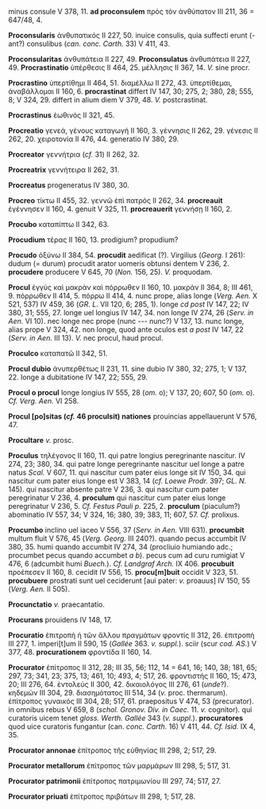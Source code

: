 minus consule V 378, 11. **ad proconsulem** πρὸς τὸν ἀνθύπατον III 211,
36 = 647/48, 4.

**Proconsularis** ἀνθυπατικός II 227, 50. inuice consulis, quia suffecti
erunt (-ant?) consulibus (*can. conc. Carth.* 33) V 411, 43.

**Proconsularitas** ἀνθυπάτεια II 227, 49. **Proconsulatus** ἀνθυπάτεια
II 227, 49. **Procrastinatio** ὑπέρθεσις II 464, 25. μέλλησις II 367,
14. *V.* sine procr.

**Procrastino** ὑπερτίθημι II 464, 51. διαμέλλω II 272, 43. ὑπερτίθεμαι,
ἀναβάλλομαι II 160, 6. **procrastinat** differt IV 147, 30; 275, 2; 380,
28; 555, 8; V 324, 29. differt in alium diem V 379, 48. *V.*
postcrastinat.

**Procrastinus** ἑωθινός II 321, 45.

**Procreatio** γενεά, γένους καταγωγή II 160, 3. γέννησις II 262, 29.
γένεσις II 262, 20. χειροτονία II 476, 44. generatio IV 380, 29.

**Procreator** γεννήτρια (*cf.* 31) II 262, 32.

**Procreatrix** γεννήτειρα II 262, 31.

**Procreatus** progeneratus IV 380, 30.

**Procreo** τίκτω II 455, 32. γεννῶ ἐπὶ πατρός II 262, 34.
**procreauit** ἐγέννησεν II 160, 4. genuit V 325, 11. **procreauerit**
γεννήσῃ II 160, 2.

**Procubo** καταπίπτω II 342, 63.

**Procudium** τέρας II 160, 13. prodigium? propudium?

**Procudo** ὀξύνω II 384, 54. **procudit** aedificat (?). Virgilius
(*Georg.* I 261): dudum (= durum) procudit arator uomeris obtunsi dentem
V 236, 2. **procudere** producere V 645, 70 (*Non.* 156, 25). *V.*
proquodam.

**Procul** ἐγγὺς καὶ μακρὰν καὶ πόρρωθεν II 160, 10. μακράν II 364, 8;
III 461, 9. πόρρωθεν II 414, 5. πόρρω II 414, 4. nunc prope, alias longe
(*Verg. Aen.* X 521, 537) IV 459, 36 (*GR. L.* VII 120, 6; 285, 1).
longe *cd post* IV 147, 22; IV 380, 31; 555, 27. longe uel longius IV
147, 34. non longe IV 274, 26 (*Serv. in Aen.* VI 10). nec longe nec
prope (nunc --- nunc?) V 137, 13. nunc longe, alias prope V 324, 42. non
longe, quod ante oculos est *a post* IV 147, 22 (*Serv. in Aen.* III
13). *V.* nec procul, haud procul.

**Proculco** καταπατῶ II 342, 51.

**Procul dubio** ἀνυπερθέτως II 231, 11. sine dubio IV 380, 32; 275, 1; V
137, 22. longe a dubitatione IV 147, 22; 555, 29.

**Procul o procul** longe longius IV 555, 28 (*om.* o); V 137, 20; 607,
50 (*om.* o). *Cf. Verg. Aen.* VI 258.

**Procul \[po\]sitas (*cf.* 46 proculsit) nationes** prouincias
appellauerunt V 576, 47.

**Procultare** *v.* prosc.

**Proculus** τηλέγονος II 160, 11. qui patre longius peregrinante
nascitur. IV 274, 23; 380, 34. qui patre longe peregrinante nascitur uel
longe a patre natus *Scal.* V 607, 11. qui nascitur cum pater eius longe
sit IV 150, 34. qui nascitur cum pater eius longe est V 383, 14 (*cf.
Loewe Prodr.* 397; *GL. N.* 145). qui nascitur absente patre V 236, 3.
qui nascitur cum pater peregrinatur V 236, 4. **proculum** qui nascitur
cum pater eius longe peregrinatur V 236, 5. *Cf. Festus Pauli p.* 225, 2.
**proculum** (piaculum?) abominatio IV 557, 34; V 324, 16; 380, 39; 383,
11; 607, 57. *Cf.* prolixus.

**Procumbo** inclino uel iaceo V 556, 37 (*Serv. in Aen.* VIII 631).
**procumbit** multum fluit V 576, 45 (*Verg. Georg.* III 240?).
quando pecus accumbit IV 380, 35. humi quando accumbit IV 274, 34
(procliuio humiando adc.; procumbet pecus quando accumbet *a b*).
pecus cum ad curu rumigiat V 476, 6 (adcumbit humi *Buech.*). *Cf.
Landgraf Arch.* IX 406. **procubuit** προέπεσεν II 160, 8. cecidit IV
556, 15. **procu\[m\]buit** occidit V 323, 51. **procubuere** prostrati
sunt uel ceciderunt \[aui pater: *v.* proauus\] IV 150, 55 (*Verg.
Aen.* II 505).

**Procunctatio** *v.* praecantatio.

**Procurans** prouidens IV 148, 17.

**Procuratio** ἐπιτροπὴ ἡ τῶν ἄλλου πραγμάτων φροντίς II 312, 26.
ἐπιτροπή III 277, 1. imperi\[t\]um II 590, 15 (*Gallée* 363. *v.
suppl.*). sciir (scur *cod. AS.*) V 377, 48. **procurationem** φροντίδα
II 160, 14.

**Procurator** ἐπίτροπος II 312, 28; III 35, 56; 112, 14 = 641, 16; 140,
38; 181, 65; 297, 73; 341, 23; 375, 13; 461, 10; 493, 4; 517, 26.
φροντιστής II 160, 15; 473, 20; III 276, 64. ἐντολεύς II 300, 42.
δικαιολόγος III 276, 61 (*unde*?). κηδεμών III 304, 29. διασημότατος
III 514, 34 (*v.* proc. thermarum). ἐπίτροπος γυναικός III 304, 28; 517,
61. praepositus V 474, 53 (precurator). in omnibus rebus V 659, 8
(*schol. Gronov. Div. in Caec.* 11. *v.* cognitor). qui curatoris uicem
tenet *gloss. Werth. Gallée* 343 (*v. suppl.*). **procuratores** quod
uice curatoris fungantur (can. *conc. Carth.* 16) V 411, 44. *Cf. Isid.*
IX 4, 35.

**Procurator annonae** ἐπίτροπος τῆς εὐθηνίας III 298, 2; 517, 29.

**Procurator metallorum** ἐπίτροπος τῶν μαρμάρων III 298, 5; 517, 31.

**Procurator patrimonii** ἐπίτροπος πατριμωνίου III 297, 74; 517, 27.

**Procurator priuati** ἐπίτροπος πριβάτων III 298, 1; 517, 28.

